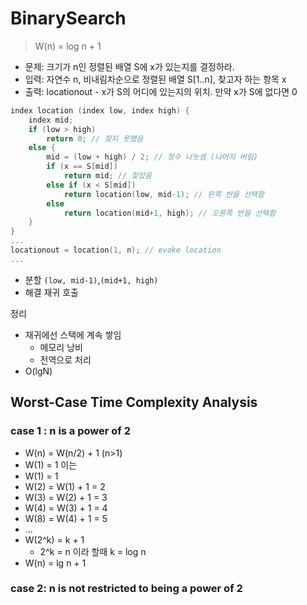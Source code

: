 # BinarySearch

> W(n) = log n + 1

- 문제: 크기가 n인 정렬된 배열 S에 x가 있는지를 결정하라.
- 입력: 자연수 n, 비내림차순으로 정렬된 배열 S[1..n], 찾고자 하는 항목 x
- 출력: locationout - x가 S의 어디에 있는지의 위치. 만약 x가 S에 없다면 0

```c
index location (index low, index high) {
    index mid;
    if (low > high)
        return 0; // 찾지 못했음
    else {
        mid = (low + high) / 2; // 정수 나눗셈 (나머지 버림)
        if (x == S[mid])
            return mid; // 찾았음
        else if (x < S[mid])
            return location(low, mid-1); // 왼쪽 반을 선택함
        else
            return location(mid+1, high); // 오른쪽 반을 선택함
    }
}
...
locationout = location(1, n); // evoke location
...

```
- 분할 `(low, mid-1)`,`(mid+1, high)`
- 해결 재귀 호출   

정리
- 재귀에선 스택에 계속 쌓임
    - 메모리 낭비
    - 전역으로 처리
- O(lgN)

## Worst-Case Time Complexity Analysis
### case 1 : n is a power of 2
- W(n) = W(n/2) + 1 (n>1)
- W(1) = 1
이는 
- W(1) = 1
- W(2) = W(1) + 1 = 2
- W(3) = W(2) + 1 = 3
- W(4) = W(3) + 1 = 4
- W(8) = W(4) + 1 = 5
- ...
- W(2^k) = k + 1
    - 2^k = n 이라 할때 k = log n
- W(n) = lg n + 1

### case 2: n is not restricted to being a power of 2



